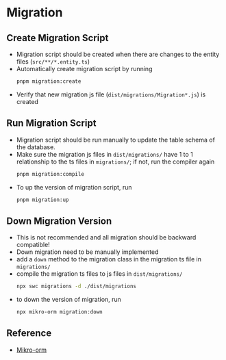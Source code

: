 # Migration

## Create Migration Script

- Migration script should be created when there are changes to the entity files (`src/**/*.entity.ts`)
- Automatically create migration script by running
  ```sh
  pnpm migration:create
  ```
- Verify that new migration js file (`dist/migrations/Migration*.js`) is created

## Run Migration Script

- Migration script should be run manually to update the table schema of the database.
- Make sure the migration js files in `dist/migrations/` have 1 to 1 relationship to the ts files in `migrations/`; if not, run the compiler again
  ```sh
  pnpm migration:compile
  ```
- To up the version of migration script, run
  ```sh
  pnpm migration:up
  ```

## Down Migration Version

- This is not recommended and all migration should be backward compatible!
- Down migration need to be manually implemented
- add a `down` method to the migration class in the migration ts file in `migrations/`
- compile the migration ts files to js files in `dist/migrations/`
  ```sh
  npx swc migrations -d ./dist/migrations
  ```
- to down the version of migration, run
  ```sh
  npx mikro-orm migration:down
  ```

## Reference

- [Mikro-orm](https://mikro-orm.io/docs/migrations/)
